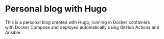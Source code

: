 # Personal blog with Hugo

This is a personal blog created with Hugo, running in Docker containers with Docker Compose and deployed automatically using GitHub Actions and Ansible.
